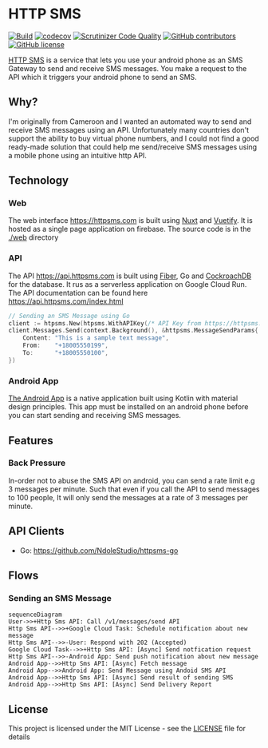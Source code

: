 # HTTP SMS

[![Build](https://github.com/NdoleStudio/httpsms/actions/workflows/ci.yml/badge.svg)](https://github.com/NdoleStudio/httpsms/actions/workflows/ci.yml)
[![codecov](https://codecov.io/gh/NdoleStudio/httpsms/branch/main/graph/badge.svg)](https://codecov.io/gh/NdoleStudio/httpsms)
[![Scrutinizer Code Quality](https://scrutinizer-ci.com/g/NdoleStudio/httpsms/badges/quality-score.png?b=main)](https://scrutinizer-ci.com/g/NdoleStudio/httpsms/?branch=main)
[![GitHub contributors](https://img.shields.io/github/contributors/NdoleStudio/httpsms)](https://github.com/NdoleStudio/httpsms/graphs/contributors)
[![GitHub license](https://img.shields.io/github/license/NdoleStudio/httpsms?color=brightgreen)](https://github.com/NdoleStudio/httpsms/blob/master/LICENSE)

[HTTP SMS](https://httpsms.com) is a service that lets you use your android phone as an SMS Gateway to send and receive SMS messages.
You make a request to the API which it triggers your android phone to send an SMS.

## Why?

I'm originally from Cameroon and I wanted an automated way to send and receive SMS messages using an API.
Unfortunately many countries don't support the ability to buy virtual phone numbers, and I could not find a good ready-made
solution that could help me send/receive SMS messages using a mobile phone using an intuitive http API.

## Technology

### Web

The web interface https://httpsms.com is built using [Nuxt](https://nuxtjs.org/) and [Vuetify](https://vuetifyjs.com/en/).
It is hosted as a single page application on firebase. The source code is in the [./web](../web) directory

### API

The API https://api.httpsms.com is built using [Fiber](https://gofiber.io/), Go and [CockroachDB](https://www.cockroachlabs.com/) for the database.
It rus as a serverless application on Google Cloud Run. The API documentation can be found here https://api.httpsms.com/index.html

```go
// Sending an SMS Message using Go
client := htpsms.New(htpsms.WithAPIKey(/* API Key from https://httpsms.com/settings*/))
client.Messages.Send(context.Background(), &httpsms.MessageSendParams{
    Content: "This is a sample text message",
    From:    "+18005550199",
    To:      "+18005550100",
})
```

### Android App

[The Android App](https://github.com/NdoleStudio/httpsms/releases/download/v0.0.1/HttpSms.apk) is a native application
built using Kotlin with material design principles. This app must be installed on an android phone before you can start
sending and receiving SMS messages.

## Features

### Back Pressure

In-order not to abuse the SMS API on android, you can send a rate limit e.g 3 messages per minute. Such that even if you
call the API to send messages to 100 people, It will only send the messages at a rate of 3 messages per minute.

## API Clients

- Go: https://github.com/NdoleStudio/httpsms-go

## Flows

### Sending an SMS Message

```mermaid
sequenceDiagram
User->>+Http Sms API: Call /v1/messages/send API
Http Sms API-->>+Google Cloud Task: Schedule notification about new message
Http Sms API-->>-User: Respond with 202 (Accepted)
Google Cloud Task-->>+Http Sms API: [Async] Send notfication request
Http Sms API-->>-Android App: Send push notification about new message
Android App-->>Http Sms API: [Async] Fetch message
Android App-->>Android App: Send Message using Andoid SMS API
Android App-->>Http Sms API: [Async] Send result of sending SMS
Android App-->>Http Sms API: [Async] Send Delivery Report
```

## License

This project is licensed under the MIT License - see the [LICENSE](LICENSE) file for details

